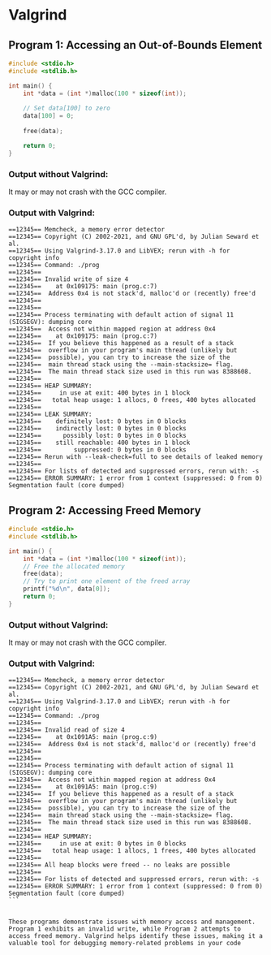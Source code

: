 
# Valgrind


## Program 1: Accessing an Out-of-Bounds Element

````c
#include <stdio.h>
#include <stdlib.h>

int main() {
    int *data = (int *)malloc(100 * sizeof(int));
    
    // Set data[100] to zero
    data[100] = 0;
    
    free(data);

    return 0;
}

````
### Output without Valgrind:

It may or may not crash with the GCC compiler.

### Output with Valgrind:

````
==12345== Memcheck, a memory error detector
==12345== Copyright (C) 2002-2021, and GNU GPL'd, by Julian Seward et al.
==12345== Using Valgrind-3.17.0 and LibVEX; rerun with -h for copyright info
==12345== Command: ./prog
==12345==
==12345== Invalid write of size 4
==12345==    at 0x109175: main (prog.c:7)
==12345==  Address 0x4 is not stack'd, malloc'd or (recently) free'd
==12345==
==12345==
==12345== Process terminating with default action of signal 11 (SIGSEGV): dumping core
==12345==  Access not within mapped region at address 0x4
==12345==    at 0x109175: main (prog.c:7)
==12345==  If you believe this happened as a result of a stack
==12345==  overflow in your program's main thread (unlikely but
==12345==  possible), you can try to increase the size of the
==12345==  main thread stack using the --main-stacksize= flag.
==12345==  The main thread stack size used in this run was 8388608.
==12345==
==12345== HEAP SUMMARY:
==12345==     in use at exit: 400 bytes in 1 block
==12345==   total heap usage: 1 allocs, 0 frees, 400 bytes allocated
==12345==
==12345== LEAK SUMMARY:
==12345==    definitely lost: 0 bytes in 0 blocks
==12345==    indirectly lost: 0 bytes in 0 blocks
==12345==      possibly lost: 0 bytes in 0 blocks
==12345==    still reachable: 400 bytes in 1 block
==12345==         suppressed: 0 bytes in 0 blocks
==12345== Rerun with --leak-check=full to see details of leaked memory
==12345==
==12345== For lists of detected and suppressed errors, rerun with: -s
==12345== ERROR SUMMARY: 1 error from 1 context (suppressed: 0 from 0)
Segmentation fault (core dumped)

````
## Program 2: Accessing Freed Memory

```c
#include <stdio.h>
#include <stdlib.h>

int main() {
    int *data = (int *)malloc(100 * sizeof(int));    
    // Free the allocated memory
    free(data);
    // Try to print one element of the freed array
    printf("%d\n", data[0]);
    return 0;
}
````

### Output without Valgrind:

It may or may not crash with the GCC compiler.

### Output with Valgrind:

````
==12345== Memcheck, a memory error detector
==12345== Copyright (C) 2002-2021, and GNU GPL'd, by Julian Seward et al.
==12345== Using Valgrind-3.17.0 and LibVEX; rerun with -h for copyright info
==12345== Command: ./prog
==12345==
==12345== Invalid read of size 4
==12345==    at 0x1091A5: main (prog.c:9)
==12345==  Address 0x4 is not stack'd, malloc'd or (recently) free'd
==12345==
==12345==
==12345== Process terminating with default action of signal 11 (SIGSEGV): dumping core
==12345==  Access not within mapped region at address 0x4
==12345==    at 0x1091A5: main (prog.c:9)
==12345==  If you believe this happened as a result of a stack
==12345==  overflow in your program's main thread (unlikely but
==12345==  possible), you can try to increase the size of the
==12345==  main thread stack using the --main-stacksize= flag.
==12345==  The main thread stack size used in this run was 8388608.
==12345==
==12345== HEAP SUMMARY:
==12345==     in use at exit: 0 bytes in 0 blocks
==12345==   total heap usage: 1 allocs, 1 frees, 400 bytes allocated
==12345==
==12345== All heap blocks were freed -- no leaks are possible
==12345==
==12345== For lists of detected and suppressed errors, rerun with: -s
==12345== ERROR SUMMARY: 1 error from 1 context (suppressed: 0 from 0)
Segmentation fault (core dumped)
```


These programs demonstrate issues with memory access and management. Program 1 exhibits an invalid write, while Program 2 attempts to access freed memory. Valgrind helps identify these issues, making it a valuable tool for debugging memory-related problems in your code